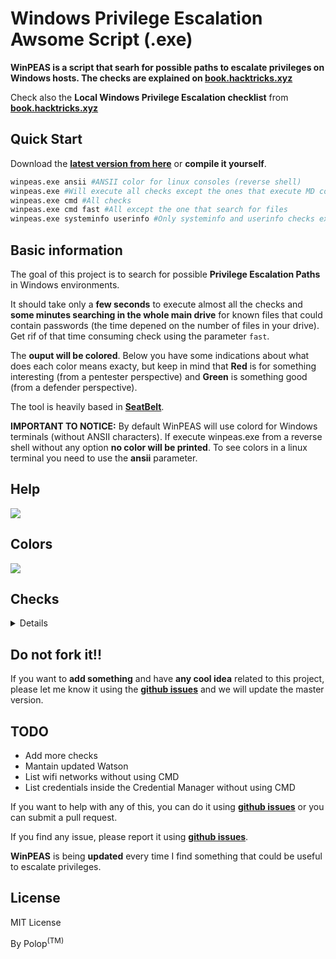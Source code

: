 # Windows Privilege Escalation Awsome Script (.exe)

**WinPEAS is a script that searh for possible paths to escalate privileges on Windows hosts. The checks are explained on [book.hacktricks.xyz](https://book.hacktricks.xyz/windows/windows-local-privilege-escalation)**

Check also the **Local Windows Privilege Escalation checklist** from **[book.hacktricks.xyz](https://book.hacktricks.xyz/windows/checklist-windows-privilege-escalation)**

## Quick Start

Download the **[latest version from here](https://github.com/carlospolop/privilege-escalation-awesome-script-suite/tree/master/winPEAS/winPEASexe/winPEAS/bin)** or **compile it yourself**.
```bash
winpeas.exe ansii #ANSII color for linux consoles (reverse shell)
winpeas.exe #Will execute all checks except the ones that execute MD commands
winpeas.exe cmd #All checks
winpeas.exe cmd fast #All except the one that search for files
winpeas.exe systeminfo userinfo #Only systeminfo and userinfo checks executed 
```

## Basic information

The goal of this project is to search for possible **Privilege Escalation Paths** in Windows environments.

It should take only a **few seconds** to execute almost all the checks and **some minutes searching in the whole main drive** for known files that could contain passwords (the time depened on the number of files in your drive). Get rif of that time consuming check using the parameter `fast`.

The **ouput will be colored**. Below you have some indications about what does each color means exacty, but keep in mind that **Red** is for something interesting (from a pentester perspective) and **Green** is something good (from a defender perspective).

The tool is heavily based in **[SeatBelt](https://github.com/GhostPack/Seatbelt)**.

**IMPORTANT TO NOTICE:** By default WinPEAS will use colord for Windows terminals (without ANSII characters). If execute winpeas.exe from a reverse shell without any option **no color will be printed**. To see colors in a linux terminal you need to use the **ansii** parameter.

## Help

![](https://github.com/carlospolop/privilege-escalation-awesome-script-suite/raw/master/winPEAS/winPEASexe/images/help.png)

## Colors

![](https://github.com/carlospolop/privilege-escalation-awesome-script-suite/raw/master/winPEAS/winPEASexe/images/colors.png)

## Checks

<details>
  <summary>Details</summary>
    
- **System Information**
  - [x] Basic System info information
  - [x] Use Watson to search for vulnerabilities
  - [x] PS, Audit, WEF and LAPS Settings
  - [x] Environment Variables
  - [x] Internet Settings
  - [x] Current drives information
  - [x] AV?
  - [x] UAC configuration

- **Users Information**
  - [x] Users information
  - [x] Current token privileges
  - [x] Clipboard text
  - [x] Current logged users
  - [x] RDP sessions
  - [x] Ever logged users
  - [x] Autologin credentials
  - [x] Home folders
  - [x] Password policies

- **Processes Information**
  - [x] Interesting processes (non Microsoft)

- **Services Information**
  - [x] Interesting services (non Microsoft) information
  - [x] Writable service registry
  - [x] PATH Dll Hijacking

- **Applications Information**
  - [x] Current Active Window
  - [x] Installed software
  - [x] AutoRuns
  - [x] Scheduled tasks

- **Network Information**
  - [x] Current net shares
  - [x] hosts file
  - [x] Network Interfaces
  - [x] Listening ports
  - [x] Firewall rules
  - [x] DNS Cache (limit 70)

- **Windows Credentials**
  - [x] Windows Vault
  - [x] Credential Manager
  - [x] Saved RDO connections
  - [x] Recently run commands
  - [x] DPAPI Masterkeys
  - [x] DPAPI Credential files
  - [x] Remote Desktop Connection Manager credentials
  - [x] Kerberos Tickets
  - [x] Wifi
  - [x] AppCmd.exe
  - [x] SSClient.exe
  - [x] AlwaysInstallElevated
  - [x] WSUS
  
- **Browser Information**
  - [x] Firefox DBs
  - [x] Credentials in firefox history
  - [x] Chrome DBs
  - [x] Credentials in chrome history
  - [x] Current IE tabs
  - [x] Credentials in IE history
  - [x] IE Favorites

- **Interesting Files and registry**
  - [x] Putty sessions
  - [x] Putty SSH host keys
  - [x] Cloud credentials
  - [x] Possible registries with credentials
  - [x] Possible credentials files in users homes
  - [x] Possible password files inside the Recycle bin
  - [x] Possible files containing credentials (this take some minutes)
  - [x] User documents (limit 100)

</details>

## Do not fork it!!

If you want to **add something** and have **any cool idea** related to this project, please let me know it using the **[github issues](https://github.com/carlospolop/privilege-escalation-awesome-script-suite/issues)** and we will update the master version.

## TODO

- Add more checks
- Mantain updated Watson
- List wifi networks without using CMD
- List credentials inside the Credential Manager without using CMD

If you want to help with any of this, you can do it using **[github issues](https://github.com/carlospolop/privilege-escalation-awesome-script-suite/issues)** or you can submit a pull request.

If you find any issue, please report it using **[github issues](https://github.com/carlospolop/privilege-escalation-awesome-script-suite/issues)**.

**WinPEAS** is being **updated** every time I find something that could be useful to escalate privileges.

## License

MIT License

By Polop<sup>(TM)</sup>
